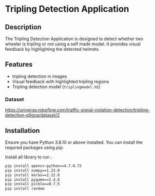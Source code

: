 # Tripling Detection Application

## Description

The Tripling Detection Application is designed to detect whether two wheeler is tripling or not using a self made model. It provides visual feedback by highlighting the detected helmets.

## Features

- tripling detection in images
- Visual feedback with highlighted tripling regions
- Tripling detection model (`triplingmodel.h5`)

### Dataset
 https://universe.roboflow.com/traffic-signal-violation-detection/tripling-detection-q0goq/dataset/2

## Installation

Ensure you have Python 3.8.10 or above installed. You can install the required packages using pip:

Install all library to run :

```bash
pip install opencv-python==4.7.0.72
pip install numpy==1.23.0
pip install keras==2.12.0
pip install pygame==2.4.0
pip install pickle==0.7.5
pip install random
```

